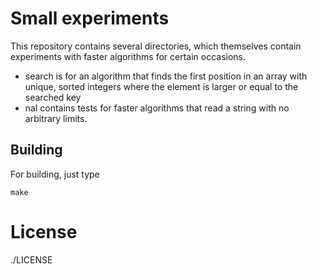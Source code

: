 Small experiments
=================

This repository contains several directories,
which themselves contain experiments with faster
algorithms for certain occasions.

* search is for an algorithm that finds the first position in an array with unique, sorted integers where the element is larger or equal to the searched key
* nal contains tests for faster algorithms that read a string with no arbitrary limits.

Building
--------

For building, just type

    make

License
=======

./LICENSE
